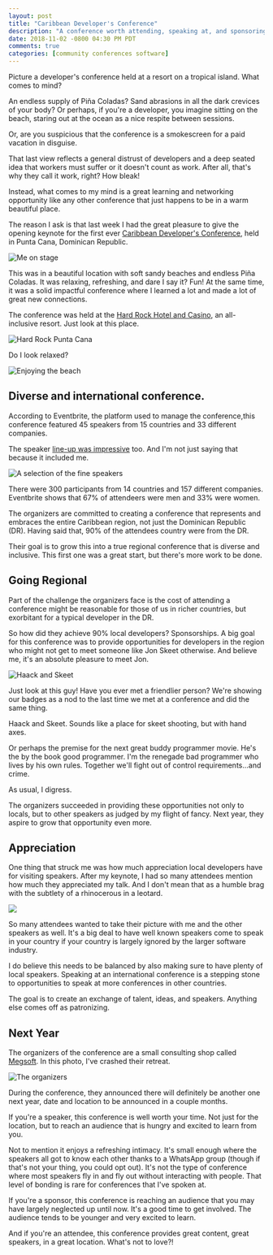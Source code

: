 ```yaml
---
layout: post
title: "Caribbean Developer's Conference"
description: "A conference worth attending, speaking at, and sponsoring to expand the reach of software to all corners of the planet, even the beautiful sandy ones"
date: 2018-11-02 -0800 04:30 PM PDT
comments: true
categories: [community conferences software]
---
```


Picture a developer's conference held at a resort on a tropical island. What comes to mind?

An endless supply of Piña Coladas? Sand abrasions in all the dark crevices of your body? Or perhaps, if you're a developer, you imagine sitting on the beach, staring out at the ocean as a nice respite between sessions.

Or, are you suspicious that the conference is a smokescreen for a paid vacation in disguise.

That last view reflects a general distrust of developers and a deep seated idea that workers must suffer or it doesn't count as work. After all, that's why they call it work, right? How bleak!

Instead, what comes to my mind is a great learning and networking opportunity like any other conference that just happens to be in a warm beautiful place.

The reason I ask is that last week I had the great pleasure to give the opening keynote for the first ever [Caribbean Developer's Conference](https://caribbeandevconf.com/cdc-2018/), held in Punta Cana, Dominican Republic.

![Me on stage](https://user-images.githubusercontent.com/19977/47868589-c77bb500-ddc1-11e8-9ec7-532c219b1dde.png)


This was in a beautiful location with soft sandy beaches and endless Piña Coladas.  It was relaxing, refreshing, and dare I say it? Fun! At the same time, it was a solid impactful conference where I learned a lot and made a lot of great new connections.

The conference was held at the [Hard Rock Hotel and Casino](https://www.hardrockhotelpuntacana.com/), an all-inclusive resort. Just look at this place.

![Hard Rock Punta Cana](https://user-images.githubusercontent.com/19977/47869174-7bca0b00-ddc3-11e8-84c4-90a3c2b96b9c.jpeg)

Do I look relaxed?

![Enjoying the beach](https://user-images.githubusercontent.com/19977/47869358-fbf07080-ddc3-11e8-9c0f-122964660024.jpeg)

## Diverse and international conference.

According to Eventbrite, the platform used to manage the conference,this conference featured 45 speakers from 15 countries and 33 different companies.

The speaker [line-up was impressive](https://caribbeandevconf.com/speaker-lineup/) too. And I'm not just saying that because it included me.

![A selection of the fine speakers](https://user-images.githubusercontent.com/19977/47885396-117c8f00-ddf2-11e8-9ac8-75ebd9064d08.png)

There were 300 participants from 14 countries and 157 different companies. Eventbrite shows that 67% of attendeers were men and 33% were women.

The organizers are committed to creating a conference that represents and embraces the entire Caribbean region, not just the Dominican Republic (DR). Having said that, 90% of the attendees country were from the DR.

Their goal is to grow this into a true regional conference that is diverse and inclusive. This first one was a great start, but there's more work to be done.

## Going Regional

Part of the challenge the organizers face is the cost of attending a conference might be reasonable for those of us in richer countries, but exorbitant for a typical developer in the DR.

So how did they achieve 90% local developers? Sponsorships. A big goal for this conference was to provide opportunities for developers in the region who might not get to meet someone like Jon Skeet otherwise. And believe me, it's an absolute pleasure to meet Jon.

![Haack and Skeet](https://user-images.githubusercontent.com/19977/47943565-d6429480-deb3-11e8-9375-d62610bd9027.png)

Just look at this guy! Have you ever met a friendlier person? We're showing our badges as a nod to the last time we met at a conference and did the same thing.

Haack and Skeet. Sounds like a place for skeet shooting, but with hand axes.

Or perhaps the premise for the next great buddy programmer movie. He's the by the book good programmer. I'm the renegade bad programmer who lives by his own rules. Together we'll fight out of control requirements...and crime.

As usual, I digress. 

The organizers succeeded in providing these opportunities not only to locals, but to other speakers as judged by my flight of fancy. Next year, they aspire to grow that opportunity even more.

## Appreciation

One thing that struck me was how much appreciation local developers have for visiting speakers. After my keynote, I had so many attendees mention how much they appreciated my talk. And I don't mean that as a humble brag with the subtlety of a rhinocerous in a leotard.

[![](https://pbs.twimg.com/media/DqdPIXuXQAM1xO2.jpg)](https://twitter.com/rmoscat/status/1055900050646331393)

So many attendees wanted to take their picture with me and the other speakers as well. It's a big deal to have well known speakers come to speak in your country if your country is largely ignored by the larger software industry.

I do believe this needs to be balanced by also making sure to have plenty of local speakers. Speaking at an international conference is a stepping stone to opportunities to speak at more conferences in other countries.

The goal is to create an exchange of talent, ideas, and speakers. Anything else comes off as patronizing.

## Next Year

The organizers of the conference are a small consulting shop called [Megsoft](https://megsoftconsulting.com/). In this photo, I've crashed their retreat.

![The organizers](https://user-images.githubusercontent.com/19977/47933861-eeee8280-de92-11e8-842b-3a21b9dd225a.png)

During the conference, they announced there will definitely be another one next year, date and location to be announced in a couple months.

If you're a speaker, this conference is well worth your time. Not just for the location, but to reach an audience that is hungry and excited to learn from you.

Not to mention it enjoys a refreshing intimacy. It's small enough where the speakers all got to know each other thanks to a WhatsApp group (though if that's not your thing, you could opt out). It's not the type of conference where most speakers fly in and fly out without interacting with people. That level of bonding is rare for conferences that I've spoken at.

If you're a sponsor, this conference is reaching an audience that you may have largely neglected up until now. It's a good time to get involved. The audience tends to be younger and very excited to learn.

And if you're an attendee, this conference provides great content, great speakers, in a great location. What's not to love?!